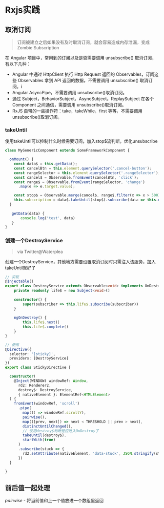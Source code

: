 # Rxjs实践



## 取消订阅

> 订阅被建立之后如果没有及时取消订阅，就会容易造成内存泄漏，变成Zombie Subscription

在 Angular 项目中，常用到的订阅以及是否需要调用 unsubscribe() 取消订阅，有以下几种：

- Angular 中通过 HttpClient 执行 Http Request 返回的 Observables，订阅这些 Observables 拿到 API 返回的数据，不需要调用 unsubscribe() 取消订阅。i
- Angular AsyncPipe，不需要调用 unsubscribe()取消订阅。
- 通过 Subject，BehaviorSubject，AsyncSubject，ReplaySubject 在各个 Component 之间通信，需要调用 unsubscribe()取消订阅。
- RxJS 自带的一些操作符：take，takeWhile，first 等等，不需要调用 unsubscribe()取消订阅。



### takeUntil

使用takeUntil可以控制什么时候需要订阅，加入stop$流判断，优化unsubscribe

```typescript
class MyGenericComponent extends SomeFrameworkComponent {

  onMount() {
    const data$ = this.getData();
    const cancelBtn = this.element.querySelector('.cancel-button');
    const rangeSelector = this.element.querySelector('.rangeSelector');
    const cancel$ = Observable.fromEvent(cancelBtn, 'click');
    const range$ = Observable.fromEvent(rangeSelector, 'change')
      .map(e => e.target.value);

    const stop$ = Observable.merge(cancel$, range$.filter(x => x > 500))
    this.subscription = data$.takeUntil(stop$).subscribe(data => this.updateData(data));
  }
    
   getData(data) {
       console.log('test', data)
   }
}
```



### 创建一个DestroyService

> via Twitter@Waterplea

创建一个DestroyService，其他地方需要设置取消订阅时只需注入该服务，加入takeUntil就好了

```typescript
// 实现
@Injectable()
export class DestroyService extends Observable<void> implements OnDestroy {
	private readonly life$ = new Subject<void>()
    
    constructor() {
		super(subscriber => this.life$.subscribe(subscriber))
    }
    
    ngOnDestroy() {
        this.life$.next()
        this.life$.complete()
    }
}
```

```typescript
// 使用
@Directive({
  selector: '[sticky]',
  providers: [DestroyService]
})
export class StickyDirective {

  constructor(
    @Inject(WINDOW) windowRef: Window,
      rd2: Renderer2,
      destroy$: DestroyService,
      { nativeElement }: ElementRef<HTMLElement>
  ) {
    fromEvent(windowRef, 'scroll')
      .pipe(
        map(() => windowRef.scrollY),
        pairwise(),
        map(([prev, next]) => next < THRESHOLD || prev > next),
        distinctUntilChanged(),
        // 使用destroy$判断是否进入OnDestroy了
        takeUntil(destroy$),
        startWith(true)
      )
      .subscribe(stuck => {
        rd2.setAttribute(nativeElement, 'data-stuck', JSON.stringify(stuck))
      })
  }

}
```



## 前后值一起处理

*pairwise* - 将当前值和上一个值放进一个数组里返回

